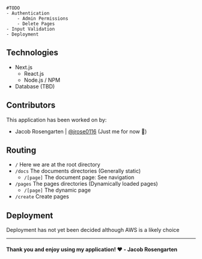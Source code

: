 ```
#TODO
- Authentication
    - Admin Permissions
    - Delete Pages
- Input Validation
- Deployment
```


## Technologies
- Next.js
    - React.js
    - Node.js / NPM
- Database (TBD)
## Contributors
This application has been worked on by:
- Jacob Rosengarten | [@jrose0116](https://www.github.com/jrose0116) (Just me for now 🥺)
## Routing
- `/` Here we are at the root directory
- `/docs` The documents directories (Generally static)
    - `/[page]` The document page: See navigation
- `/pages` The pages directories (Dynamically loaded pages)
    - `/[page]` The dynamic page
- `/create` Create pages
## Deployment
Deployment has not yet been decided although AWS is a likely choice

---

#### Thank you and enjoy using my application! ❤️ - Jacob Rosengarten